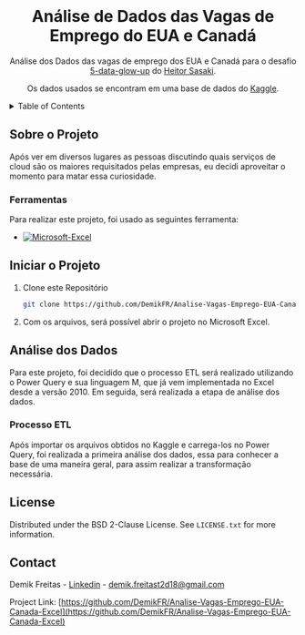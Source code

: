 <!-- PROJECT LOGO -->
<br />
<div align="center">
  <h1 align="center">Análise de Dados das Vagas de Emprego do EUA e Canadá</h1>

  <p align="center">
    Análise dos Dados das vagas de emprego dos EUA e Canadá para o desafio <a href="https://www.linkedin.com/feed/hashtag/?keywords=5dataglowup">5-data-glow-up</a> do <a href="https://www.linkedin.com/in/heitorsasaki">Heitor Sasaki</a>.
  </p>
  <p align="center">
    Os dados usados se encontram em uma base de dados do <a href="https://www.kaggle.com/datasets/cedricaubin/linkedin-data-analyst-jobs-listings">Kaggle</a>.
  </p>
</div>


<!-- TABLE OF CONTENTS -->
<details>
  <summary>Table of Contents</summary>
  <ol>
    <li>
      <a href="#sobre-o-projeto">Sobre o Projeto</a>
      <ul>
        <li><a href="#ferramentas">Ferramentas</a></li>
      </ul>
    </li>
    <li><a href="#iniciar-o-projeto">Iniciar o Projeto</a></li>
    <li>
      <a href="#análise-dos-dados">Análise dos Dados</a>
      <ul>
        <li><a href="#processo-etl">Processo ETL</a></li>
        <li><a href="#existe-alguma-possibilidade-desses-gêneros-serem-os-mais-alugados-por-terem-mais-filmes">Existe alguma possibilidade desses gêneros serem os mais alugados por terem mais filmes?</a></li>
        <li><a href="#quais-foram-os-5-filmes-mais-alugados">Quais foram os 5 filmes mais alugados?</a></li>
        <li><a href="#quais-foram-os-5-filmes-menos-alugados">Quais foram os 5 filmes menos alugados?</a></li>
        <li><a href="#existe-algum-filme-que-não-foi-alugado">Existe algum filme que não foi alugado?</a></li>
        <li><a href="#por-ordem-decrescente-qual-foi-o-lucro-que-cada-loja-recebeu">Por ordem decrescente, qual foi o lucro que cada loja recebeu?</a></li>
        <li><a href="#quem-são-os-10-maiores-clientes">Quem são os 10 maiores clientes?</a></li>
        <li><a href="#quais-são-as-cidades-onde-residem-os-10-maiores-clientes">Quais são as cidades onde residem os 10 maiores clientes?</a></li>
	<li><a href="#quais-são-as-cinco-cidades-com-o-maior-número-de-clientes-exceto-as-que-já-possuem-lojas">Quais são as cinco cidades com o maior número de clientes, exceto as que já possuem lojas?</a></li>
        <li><a href="#quem-é-o-ator-que-tem-mais-filmes-alugados">Quem é o ator que tem mais filmes alugados?</a></li>
        <li><a href="#qual-foi-o-lucro-médio-de-cada-ano">Existe algum filme que não foi alugado?</a></li>
      </ul> 
    </li>
    <li><a href="#agradecimentos">Agradecimentos</a></li>
    <li><a href="#license">License</a></li>
    <li><a href="#contact">Contact</a></li>
  </ol>
</details>



<!-- Sobre o Projeto -->
## Sobre o Projeto

Após ver em diversos lugares as pessoas discutindo quais serviços de cloud são os maiores requisitados pelas empresas, eu decidi aproveitar o momento para matar essa curiosidade.



### Ferramentas

Para realizar este projeto, foi usado as seguintes ferramenta:


* [![Microsoft-Excel][Microsoft-Excel.xlsx]][Microsoft-Excel-url]



<!-- Iniciar o Projeto -->
## Iniciar o Projeto

1. Clone este Repositório
   ```sh
   git clone https://github.com/DemikFR/Analise-Vagas-Emprego-EUA-Canada-Excel.git
   ```
2. Com os arquivos, será possível abrir o projeto no Microsoft Excel.

## Análise dos Dados

Para este projeto, foi decidido que o processo ETL será realizado utilizando o Power Query e sua linguagem M, que já vem implementada no Excel desde a versão 2010. Em seguida, será realizada a etapa de análise dos dados.

### Processo ETL

Após importar os arquivos obtidos no Kaggle e carrega-los no Power Query, foi realizada a primeira análise dos dados, essa para conhecer a base de uma maneira geral, para assim realizar a transformação necessária.





<!-- LICENSE -->
## License

Distributed under the BSD 2-Clause License. See `LICENSE.txt` for more information.



<!-- CONTACT -->
## Contact

Demik Freitas - [Linkedin](https://www.linkedin.com/in/demik-freitas/) - demik.freitast2d18@gmail.com

Project Link: [https://github.com/DemikFR/Analise-Vagas-Emprego-EUA-Canada-Excel](https://github.com/DemikFR/Analise-Vagas-Emprego-EUA-Canada-Excel)



<!-- MARKDOWN LINKS & IMAGES -->
<!-- https://www.markdownguide.org/basic-syntax/#reference-style-links -->
[Microsoft-Excel.xlsx]: https://img.shields.io/badge/Microsoft_Excel-217346?style=for-the-badge&logo=microsoft-excel&logoColor=white
[Microsoft-Excel-url]: https://www.microsoft.com/pt-br/microsoft-365/excel?&ef_id=_k_CjwKCAjwue6hBhBVEiwA9YTx8L8HZ4aL6EyiDeOqaTjqnBHuVhAfb9qJWDlBZzaa2aYzJum7Dti7lhoCTH8QAvD_BwE_k_&OCID=AIDcmm409lj8ne_SEM__k_CjwKCAjwue6hBhBVEiwA9YTx8L8HZ4aL6EyiDeOqaTjqnBHuVhAfb9qJWDlBZzaa2aYzJum7Dti7lhoCTH8QAvD_BwE_k_&gclid=CjwKCAjwue6hBhBVEiwA9YTx8L8HZ4aL6EyiDeOqaTjqnBHuVhAfb9qJWDlBZzaa2aYzJum7Dti7lhoCTH8QAvD_BwE
